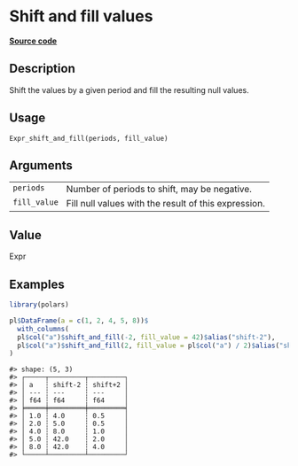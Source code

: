 

# Shift and fill values

[**Source code**](https://github.com/pola-rs/r-polars/tree/d562252dbb77de7e06ca3e6150d74a2c709763bc/R/expr__expr.R#L1571)

## Description

Shift the values by a given period and fill the resulting null values.

## Usage

<pre><code class='language-R'>Expr_shift_and_fill(periods, fill_value)
</code></pre>

## Arguments

<table>
<tr>
<td style="white-space: nowrap; font-family: monospace; vertical-align: top">
<code id="Expr_shift_and_fill_:_periods">periods</code>
</td>
<td>
Number of periods to shift, may be negative.
</td>
</tr>
<tr>
<td style="white-space: nowrap; font-family: monospace; vertical-align: top">
<code id="Expr_shift_and_fill_:_fill_value">fill_value</code>
</td>
<td>
Fill null values with the result of this expression.
</td>
</tr>
</table>

## Value

Expr

## Examples

``` r
library(polars)

pl$DataFrame(a = c(1, 2, 4, 5, 8))$
  with_columns(
  pl$col("a")$shift_and_fill(-2, fill_value = 42)$alias("shift-2"),
  pl$col("a")$shift_and_fill(2, fill_value = pl$col("a") / 2)$alias("shift+2")
)
```

    #> shape: (5, 3)
    #> ┌─────┬─────────┬─────────┐
    #> │ a   ┆ shift-2 ┆ shift+2 │
    #> │ --- ┆ ---     ┆ ---     │
    #> │ f64 ┆ f64     ┆ f64     │
    #> ╞═════╪═════════╪═════════╡
    #> │ 1.0 ┆ 4.0     ┆ 0.5     │
    #> │ 2.0 ┆ 5.0     ┆ 0.5     │
    #> │ 4.0 ┆ 8.0     ┆ 1.0     │
    #> │ 5.0 ┆ 42.0    ┆ 2.0     │
    #> │ 8.0 ┆ 42.0    ┆ 4.0     │
    #> └─────┴─────────┴─────────┘
